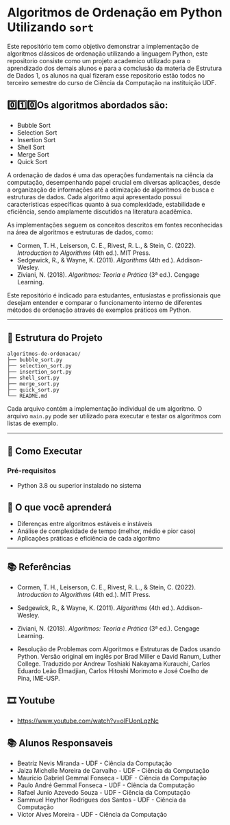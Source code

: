 # Algoritmos de Ordenação em Python Utilizando `sort`

Este repositório tem como objetivo demonstrar a implementação de algoritmos clássicos de ordenação utilizando a linguagem Python, este repositorio consiste como um projeto academico utilizado para o aprendizado dos demais alunos e para a comclusão da materia de Estrutura de Dados 1, os alunos na qual fizeram esse repositorio estão todos no terceiro semestre do curso de Ciência da Computação na instituição UDF.

## 0️⃣1️⃣0️⃣Os algoritmos abordados são:

- Bubble Sort  
- Selection Sort  
- Insertion Sort  
- Shell Sort  
- Merge Sort  
- Quick Sort

A ordenação de dados é uma das operações fundamentais na ciência da computação, desempenhando papel crucial em diversas aplicações, desde a organização de informações até a otimização de algoritmos de busca e estruturas de dados. Cada algoritmo aqui apresentado possui características específicas quanto à sua complexidade, estabilidade e eficiência, sendo amplamente discutidos na literatura acadêmica.

As implementações seguem os conceitos descritos em fontes reconhecidas na área de algoritmos e estruturas de dados, como:

- Cormen, T. H., Leiserson, C. E., Rivest, R. L., & Stein, C. (2022). *Introduction to Algorithms* (4th ed.). MIT Press.  
- Sedgewick, R., & Wayne, K. (2011). *Algorithms* (4th ed.). Addison-Wesley.  
- Ziviani, N. (2018). *Algoritmos: Teoria e Prática* (3ª ed.). Cengage Learning.

Este repositório é indicado para estudantes, entusiastas e profissionais que desejam entender e comparar o funcionamento interno de diferentes métodos de ordenação através de exemplos práticos em Python.

---

## 📂 Estrutura do Projeto

```
algoritmos-de-ordenacao/
├── bubble_sort.py
├── selection_sort.py
├── insertion_sort.py
├── shell_sort.py
├── merge_sort.py
├── quick_sort.py
└── README.md
```

Cada arquivo contém a implementação individual de um algoritmo. O arquivo `main.py` pode ser utilizado para executar e testar os algoritmos com listas de exemplo.

---

## 🚀 Como Executar

### Pré-requisitos

- Python 3.8 ou superior instalado no sistema

## 🧠 O que você aprenderá

- Diferenças entre algoritmos estáveis e instáveis
- Análise de complexidade de tempo (melhor, médio e pior caso)
- Aplicações práticas e eficiência de cada algoritmo

---

## 📚 Referências

- Cormen, T. H., Leiserson, C. E., Rivest, R. L., & Stein, C. (2022). *Introduction to Algorithms* (4th ed.). MIT Press.
  
- Sedgewick, R., & Wayne, K. (2011). *Algorithms* (4th ed.). Addison-Wesley.
  
- Ziviani, N. (2018). *Algoritmos: Teoria e Prática* (3ª ed.). Cengage Learning.
  
- Resolução de Problemas com Algoritmos e Estruturas de Dados usando Python. Versão original em inglês por Brad Miller e David Ranum, Luther College. Traduzido por Andrew Toshiaki Nakayama Kurauchi, Carlos Eduardo Leão Elmadjian, Carlos Hitoshi Morimoto e José Coelho de Pina, IME-USP.

## 🎞 Youtube

- https://www.youtube.com/watch?v=olFUonLqzNc

## 📚 Alunos Responsaveis

- Beatriz Nevis Miranda - UDF - Ciência da Computação
- Jaiza Michelle Moreira de Carvalho - UDF - Ciência da Computação
- Mauricio Gabriel Gemmal Fonseca - UDF - Ciência da Computação
- Paulo André Gemmal Fonseca - UDF - Ciência da Computação
- Rafael Junio Azevedo Souza - UDF - Ciência da Computação
- Sammuel Heythor Rodrigues dos Santos - UDF - Ciência da Computação
- Víctor Alves Moreira - UDF - Ciência da Computação

